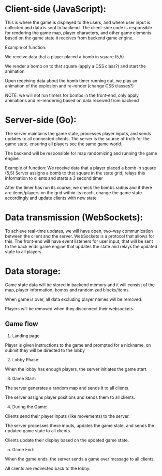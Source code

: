 
# Client-side (JavaScript):  

This is where the game is displayed to the users, and where user input is collected and data is sent to backend. The client-side code is responsible for rendering the game map, player characters, and other game elements based on the game state it receives from backend game engine.  

Example of function: 

We receive data that a player placed a bomb in square (5,5) 

We render a bomb on to that square (apply a CSS class?) and start the animation 

Upon receiving data about the bomb timer running out, we play an animation of the explosion and re-render (change CSS classes?) 

NOTE: we will not run timers for bombs in the front-end, only apply animations and re-rendering based on data received from backend 

 

# Server-side (Go):  

The server maintains the game state, processes player inputs, and sends updates to all connected clients. The server is the source of truth for the game state, ensuring all players see the same game world. 

The backend will be responsible for map randomizing and running the game engine. 

 
Example of function: 
We receive data that a player placed a bomb in square (5,5) 
Server assigns a bomb to that square in the state grid, relays this information to clients and starts a 3 second timer 

After the timer has run its course, we check the bombs radius and if there are items/players on the grid within its reach, change the game state accordingly and update clients with new state 

 

# Data transmission (WebSockets):  

To achieve real-time updates, we will have open, two-way communication between the client and the server. WebSockets is a protocol that allows for this. The front-end will have event listeners for user input, that will be sent to the back ends game engine that updates the state and relays the updated state to all players. 

 

# Data storage:  

Game state data will be stored in backend memory and it will consist of the map, player information, bombs and randomized blocks/items. 

When game is over, all data excluding player names will be removed. 

Players will be removed when they disconnect their websockets. 

 
## Game flow

1. Landing page 

Player is given instructions to the game and prompted for a nickname, on submit they will be directed to the lobby 

 

2. Lobby Phase: 

When the lobby has enough players, the server initiates the game start. 

 

3. Game Start: 

The server generates a random map and sends it to all clients. 

The server assigns player positions and sends them to all clients. 

 

4. During the Game: 

Clients send their player inputs (like movements) to the server. 

The server processes these inputs, updates the game state, and sends the updated game state to all clients. 

Clients update their display based on the updated game state. 

 

5. Game End: 

When the game ends, the server sends a game over message to all clients. 

All clients are redirected back to the lobby. 
